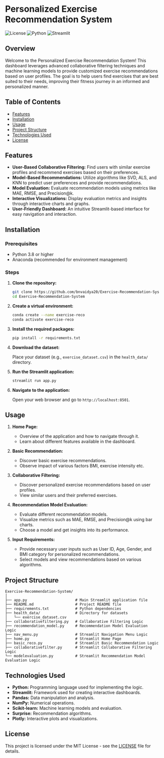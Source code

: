 # Personalized Exercise Recommendation System

![License](https://img.shields.io/badge/License-MIT-blue.svg)
![Python](https://img.shields.io/badge/Python-3.8%2B-green.svg)
![Streamlit](https://img.shields.io/badge/Streamlit-0.90%2B-orange.svg)

## Overview

Welcome to the Personalized Exercise Recommendation System! This dashboard leverages advanced collaborative filtering techniques and machine learning models to provide customized exercise recommendations based on user profiles. The goal is to help users find exercises that are best suited to their needs, improving their fitness journey in an informed and personalized manner.

## Table of Contents

- [Features](#features)
- [Installation](#installation)
- [Usage](#usage)
- [Project Structure](#project-structure)
- [Technologies Used](#technologies-used)
- [License](#license)

## Features

- **User-Based Collaborative Filtering:** Find users with similar exercise profiles and recommend exercises based on their preferences.
- **Model-Based Recommendations:** Utilize algorithms like SVD, ALS, and KNN to predict user preferences and provide recommendations.
- **Model Evaluation:** Evaluate recommendation models using metrics like MAE, RMSE, and Precision@k.
- **Interactive Visualizations:** Display evaluation metrics and insights through interactive charts and graphs.
- **User-Friendly Dashboard:** An intuitive Streamlit-based interface for easy navigation and interaction.

## Installation

### Prerequisites

- Python 3.8 or higher
- Anaconda (recommended for environment management)

### Steps

1. **Clone the repository:**

   ```bash
   git clone https://github.com/bnvaidya20/Exercise-Recommendation-System.git
   cd Exercise-Recommendation-System
   ```

2. **Create a virtual environment:**

   ```bash
   conda create --name exercise-reco
   conda activate exercise-reco
   ```

3. **Install the required packages:**

   ```bash
   pip install -r requirements.txt
   ```

4. **Download the dataset:**

   Place your dataset (e.g., `exercise_dataset.csv`) in the `health_data/` directory.

5. **Run the Streamlit application:**

   ```bash
   streamlit run app.py
   ```

6. **Navigate to the application:**

   Open your web browser and go to `http://localhost:8501`.

## Usage

1. **Home Page:**
   - Overview of the application and how to navigate through it.
   - Learn about different features available in the dashboard.

2. **Basic Recommendation:**
   - Discover basic exercise recommendations.
   - Observe impact of various factors BMI, exercise intensity etc.

3. **Collaborative Filtering:**
   - Discover personalized exercise recommendations based on user profiles.
   - View similar users and their preferred exercises.

4. **Recommendation Model Evaluation:**
   - Evaluate different recommendation models.
   - Visualize metrics such as MAE, RMSE, and Precision@k using bar charts.
   - Choose a model and get insights into its performance.

5. **Input Requirements:**
   - Provide necessary user inputs such as User ID, Age, Gender, and BMI category for personalized recommendations.
   - Select models and view recommendations based on various algorithms.

## Project Structure

```
Exercise-Recommendation-System/
│
├── app.py                      # Main Streamlit application file
├── README.md                   # Project README file
├── requirements.txt            # Python dependencies
├── health_data/                # Directory for datasets
│   └── exercise_dataset.csv
├── collaborativefiltering.py   # Collaborative Filtering Logic
├── recommendation_model.py     # Recommendation Model Evaluation Logic
├── nav_menu.py                 # Streamlit Navigation Menu Logic
├── home.py                     # Streamlit Home Page 
├── basic_reco.py               # Streamlit Basic Recommendation Logic
├── collaborativefilter.py      # Streamlit Collaborative Filtering Logic
└── modelevaluation.py          # Streamlit Recommendation Model Evaluation Logic

```

## Technologies Used

- **Python:** Programming language used for implementing the logic.
- **Streamlit:** Framework used for creating interactive dashboards.
- **Pandas:** Data manipulation and analysis.
- **NumPy:** Numerical operations.
- **Scikit-learn:** Machine learning models and evaluation.
- **Surprise:** Recommendation algorithms.
- **Plotly:** Interactive plots and visualizations.

## License

This project is licensed under the MIT License - see the [LICENSE](LICENSE) file for details.

